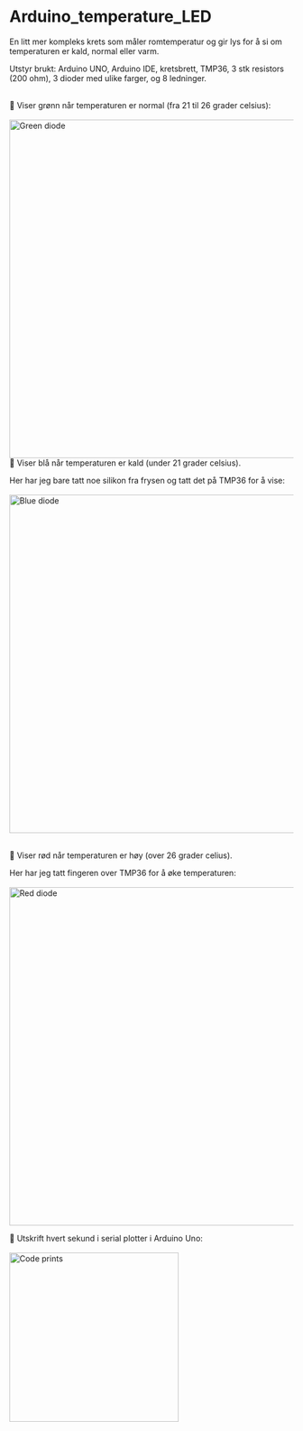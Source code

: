 # Arduino_temperature_LED
En litt mer kompleks krets som måler romtemperatur og gir lys for å si om temperaturen er kald, normal eller varm.

Utstyr brukt: Arduino UNO, Arduino IDE, kretsbrett, TMP36, 3 stk resistors (200 ohm), 3 dioder med ulike farger, og 8 ledninger.

<br>
📌 Viser grønn når temperaturen er normal (fra 21 til 26 grader celsius):
<br><br>
<img src="https://github.com/h669798/Arduino_temperature_LED/blob/main/Photos/Green.jpg" alt="Green diode" width="600"/>

<br>
📌 Viser blå når temperaturen er kald (under 21 grader celsius).

Her har jeg bare tatt noe silikon fra frysen og tatt det på TMP36 for å vise:
<br><br>
<img src="https://github.com/h669798/Arduino_temperature_LED/blob/main/Photos/Blue.jpg" alt="Blue diode" width="600"/>

<br>
📌 Viser rød når temperaturen er høy (over 26 grader celius).

Her har jeg tatt fingeren over TMP36 for å øke temperaturen:
<br><br>
<img src="https://github.com/h669798/Arduino_temperature_LED/blob/main/Photos/Red.jpg" alt="Red diode" width="600"/>

📌 Utskrift hvert sekund i serial plotter i Arduino Uno:
<br><br>
<img src="https://github.com/h669798/Arduino_temperature_LED/blob/main/Photos/Utskrift.png" alt="Code prints" width="300"/>
